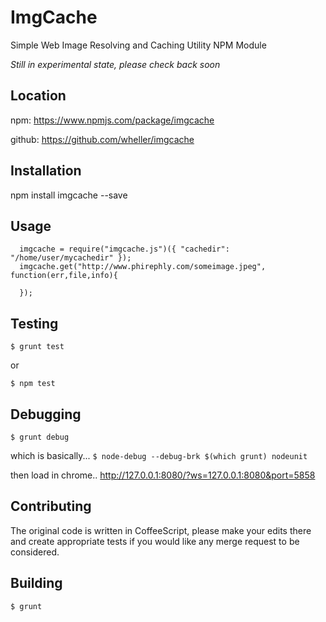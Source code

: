 ImgCache
========

Simple Web Image Resolving and Caching Utility NPM Module

*Still in experimental state, please check back soon*


## Location

  npm: https://www.npmjs.com/package/imgcache

  github: https://github.com/wheller/imgcache


## Installation

  npm install imgcache --save


## Usage
  
```
  imgcache = require("imgcache.js")({ "cachedir": "/home/user/mycachedir" });
  imgcache.get("http://www.phirephly.com/someimage.jpeg", function(err,file,info){

  });
```


## Testing

  `$ grunt test`

  or

  `$ npm test`


## Debugging

  `$ grunt debug`

  which is basically...
  `$ node-debug --debug-brk $(which grunt) nodeunit`

  then load in chrome..
  http://127.0.0.1:8080/?ws=127.0.0.1:8080&port=5858


## Contributing

  The original code is written in CoffeeScript, please make your edits there and create appropriate tests if you would like any merge request to be considered.


## Building

  `$ grunt`




